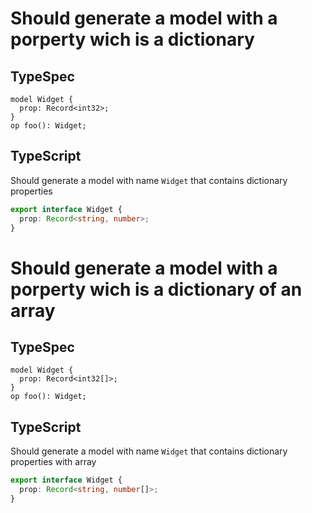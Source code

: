# Should generate a model with a porperty wich is a dictionary

## TypeSpec

```tsp
model Widget {
  prop: Record<int32>;
}
op foo(): Widget;
```

## TypeScript

Should generate a model with name `Widget` that contains dictionary properties

```ts src/models/models.ts interface Widget
export interface Widget {
  prop: Record<string, number>;
}
```

# Should generate a model with a porperty wich is a dictionary of an array

## TypeSpec

```tsp
model Widget {
  prop: Record<int32[]>;
}
op foo(): Widget;
```

## TypeScript

Should generate a model with name `Widget` that contains dictionary properties with array

```ts src/models/models.ts interface Widget
export interface Widget {
  prop: Record<string, number[]>;
}
```

